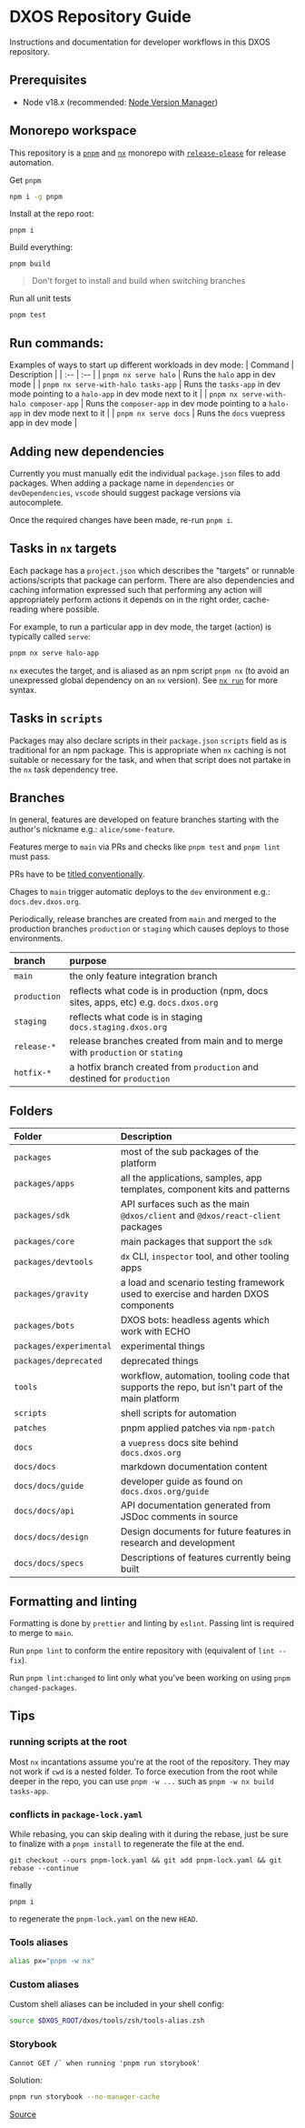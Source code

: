 # DXOS Repository Guide

Instructions and documentation for developer workflows in this DXOS repository.

## Prerequisites
- Node v18.x (recommended: [Node Version Manager](https://github.com/nvm-sh/nvm))
## Monorepo workspace
This repository is a [`pnpm`](https://pnpm.io/) and [`nx`](https://nx.dev/) monorepo with [`release-please`](https://github.com/googleapis/release-please) for release automation.

Get `pnpm`
```bash
npm i -g pnpm
```

Install at the repo root:
```
pnpm i
```
Build everything:
```
pnpm build
```

> Don't forget to install and build when switching branches

Run all unit tests
```
pnpm test
```

## Run commands:
Examples of ways to start up different workloads in dev mode:
| Command | Description |
| :-- | :-- |
| `pnpm nx serve halo` | Runs the `halo` app in dev mode |
| `pnpm nx serve-with-halo tasks-app` | Runs the `tasks-app` in dev mode pointing to a `halo-app` in dev mode next to it |
| `pnpm nx serve-with-halo composer-app` | Runs the `composer-app` in dev mode pointing to a `halo-app` in dev mode next to it |
| `pnpm nx serve docs` | Runs the `docs` vuepress app in dev mode |

## Adding new dependencies

Currently you must manually edit the individual `package.json` files to add packages. When adding a package name in `dependencies` or `devDependencies`, `vscode` should suggest package versions via autocomplete.

Once the required changes have been made, re-run `pnpm i`.

## Tasks in `nx` targets
Each package has a `project.json` which describes the "targets" or runnable actions/scripts that package can perform. There are also dependencies and caching information expressed such that performing any action will appropriately perform actions it depends on in the right order, cache-reading where possible.

For example, to run a particular app in dev mode, the target (action) is typically called `serve`:
```bash
pnpm nx serve halo-app
```

`nx` executes the target, and is aliased as an npm script `pnpm nx` (to avoid an unexpressed global dependency on an `nx` version). See [`nx run`](https://nx.dev/packages/nx/documents/run) for more syntax.

## Tasks in `scripts`
Packages may also declare scripts in their `package.json` `scripts` field as is traditional for an npm package. This is appropriate when `nx` caching is not suitable or necessary for the task, and when that script does not partake in the `nx` task dependency tree.

## Branches
In general, features are developed on feature branches starting with the author's nickname e.g.: `alice/some-feature`.

Features merge to `main` via PRs and checks like `pnpm test` and `pnpm lint` must pass.

PRs have to be [titled conventionally](https://www.conventionalcommits.org/en/v1.0.0/).

Chages to `main` trigger automatic deploys to the `dev` environment e.g.: `docs.dev.dxos.org`.

Periodically, release branches are created from `main` and merged to the production branches `production` or `staging` which causes deploys to those environments.

| branch       | purpose                                                                               |
| :----------- | :------------------------------------------------------------------------------------ |
| `main`       | the only feature integration branch                                                   |
| `production` | reflects what code is in production (npm, docs sites, apps, etc) e.g. `docs.dxos.org` |
| `staging`    | reflects what code is in staging `docs.staging.dxos.org`                              |
| `release-*`  | release branches created from main and to merge with `production` or `stating`        |
| `hotfix-*`   | a hotfix branch created from `production` and destined for `production`               |

## Folders
| Folder | Description |
| :-- | :-- |
| `packages` | most of the sub packages of the platform |
| `packages/apps` | all the applications, samples, app templates, component kits and patterns |
| `packages/sdk` | API surfaces such as the main `@dxos/client` and `@dxos/react-client` packages |
| `packages/core` | main packages that support the `sdk` |
| `packages/devtools` | `dx` CLI, `inspector` tool, and other tooling apps |
| `packages/gravity` | a load and scenario testing framework used to exercise and harden DXOS components |
| `packages/bots` | DXOS bots: headless agents which work with ECHO |
| `packages/experimental` | experimental things |
| `packages/deprecated` | deprecated things |
| `tools` | workflow, automation, tooling code that supports the repo, but isn't part of the main platform |
| `scripts` | shell scripts for automation |
| `patches` | pnpm applied patches via `npm-patch` |
| `docs` | a `vuepress` docs site behind `docs.dxos.org` |
| `docs/docs` | markdown documentation content |
| `docs/docs/guide` | developer guide as found on `docs.dxos.org/guide` |
| `docs/docs/api` | API documentation generated from JSDoc comments in source |
| `docs/docs/design` | Design documents for future features in research and development |
| `docs/docs/specs` | Descriptions of features currently being built |
## Formatting and linting

Formatting is done by `prettier` and linting by `eslint`. Passing lint is required to merge to `main`.

Run `pnpm lint` to conform the entire repository with (equivalent of `lint --fix`).

Run `pnpm lint:changed` to lint only what you've been working on using `pnpm changed-packages`.

## Tips

### running scripts at the root
Most `nx` incantations assume you're at the root of the repository. They may not work if `cwd` is a nested folder. To force execution from the root while deeper in the repo, you can use `pnpm -w ...` such as `pnpm -w nx build tasks-app`.
### conflicts in `package-lock.yaml`
While rebasing, you can skip dealing with it during the rebase, just be sure to finalize with a `pnpm install` to regenerate the file at the end.
```
git checkout --ours pnpm-lock.yaml && git add pnpm-lock.yaml && git rebase --continue
```
finally
```
pnpm i
``` 
to regenerate the `pnpm-lock.yaml` on the new `HEAD`.

### Tools aliases

```bash
alias px="pnpm -w nx"
```
### Custom aliases
Custom shell aliases can be included in your shell config:
```bash
source $DXOS_ROOT/dxos/tools/zsh/tools-alias.zsh
```

### Storybook
```
Cannot GET /` when running 'pnpm run storybook'
```

Solution:

```bash
pnpm run storybook --no-manager-cache
```

[Source](https://github.com/storybookjs/storybook/issues/14672#issuecomment-824627909)